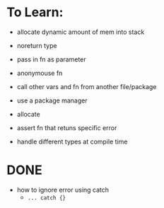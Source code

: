 # To Learn:
- allocate dynamic amount of mem into stack

- noreturn type

- pass in fn as parameter
- anonymouse fn
- call other vars and fn from another file/package
- use a package manager

- allocate 
- assert fn that retuns specific error
- handle different types at compile time

# DONE
- how to ignore error using catch
  - `... catch {}`



